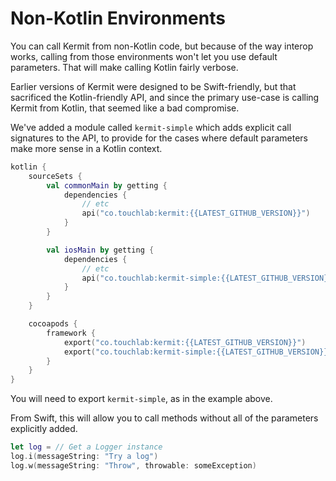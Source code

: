 # Non-Kotlin Environments

You can call Kermit from non-Kotlin code, but because of the way interop works, calling from those environments won't let you use default parameters. That will make calling Kotlin fairly verbose.

Earlier versions of Kermit were designed to be Swift-friendly, but that sacrificed the Kotlin-friendly API, and since the primary use-case is calling Kermit from Kotlin, that seemed like a bad compromise.

We've added a module called `kermit-simple` which adds explicit call signatures to the API, to provide for the cases where default parameters make more sense in a Kotlin context.

```kotlin
kotlin {
    sourceSets {
        val commonMain by getting {
            dependencies {
                // etc
                api("co.touchlab:kermit:{{LATEST_GITHUB_VERSION}}")
            }
        }

        val iosMain by getting {
            dependencies {
                // etc
                api("co.touchlab:kermit-simple:{{LATEST_GITHUB_VERSION}}")
            }
        }
    }

    cocoapods {
        framework {
            export("co.touchlab:kermit:{{LATEST_GITHUB_VERSION}}")
            export("co.touchlab:kermit-simple:{{LATEST_GITHUB_VERSION}}")
        }
    }
}
```

 You will need to export `kermit-simple`, as in the example above.

 From Swift, this will allow you to call methods without all of the parameters explicitly added.

 ```swift
 let log = // Get a Logger instance
log.i(messageString: "Try a log")
log.w(messageString: "Throw", throwable: someException)
```
